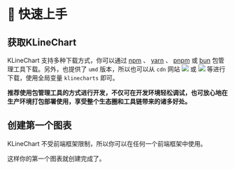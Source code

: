 # 🚀 快速上手

## 获取KLineChart

KLineChart 支持多种下载方式，你可以通过 [npm](https://www.npmjs.com) 、 [yarn](https://github.com/yarnpkg/yarn) 、 [pnpm](https://pnpm.io/zh/) 或 [bun](https://bun.sh) 包管理工具下载。另外，也提供了 `umd` 版本，所以也可以从 `cdn` 网站 [![](https://img.shields.io/badge/unpkg-lastest-blue)](https://unpkg.com/browse/klinecharts/dist/umd/klinecharts.min.js) 或 [![](https://data.jsdelivr.com/v1/package/npm/klinecharts/badge)](https://www.jsdelivr.com/package/npm/klinecharts) 等进行下载，使用全局变量 `klinecharts` 即可。

<strong>推荐使用包管理工具的方式进行开发，不仅可在开发环境轻松调试，也可放心地在生产环境打包部署使用，享受整个生态圈和工具链带来的诸多好处。</strong>
<!--@include: @/@views/quick-start/download.md-->

## 创建第一个图表
KLineChart 不受前端框架限制，所以你可以在任何一个前端框架中使用。
<!--@include: @/@views/quick-start/create-chart/index.md-->

这样你的第一个图表就创建完成了。
